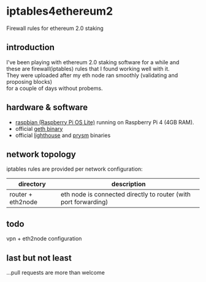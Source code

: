 # iptables4ethereum2
Firewall rules for ethereum 2.0 staking 

## introduction
I've been playing with ethereum 2.0 staking software for a while and  
these are firewall(iptables) rules that I found working well with it.  
They were uploaded after my eth node ran smoothly (validating and proposing blocks)  
for a couple of days without probems.  

## hardware & software
- [raspbian (Raspberry Pi OS Lite)](https://www.raspberrypi.org/downloads/raspberry-pi-os/) running on Raspberry Pi 4 (4GB RAM).  
- official [geth binary](https://geth.ethereum.org/downloads/)
- official [lighthouse](https://github.com/sigp/lighthouse/releases) and [prysm](https://github.com/prysmaticlabs/prysm/releases) binaries  

## network topology
iptables rules are provided per network configuration:

|directory|description|
|---------|-----------|
|router + eth2node |eth node is connected directly to router (with port forwarding)|

## todo
vpn + eth2node configuration

## last but not least
...pull requests are more than welcome 